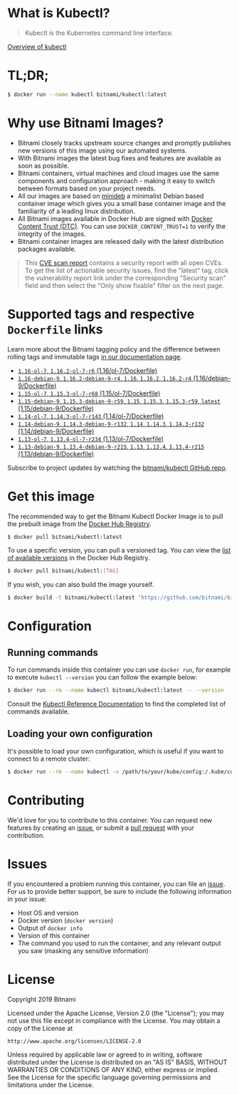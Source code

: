 
# What is Kubectl?

> Kubectl is the Kubernetes command line interface.

[Overview of kubectl](https://kubernetes.io/docs/reference/kubectl/overview/)

# TL;DR;

```bash
$ docker run --name kubectl bitnami/kubectl:latest
```

# Why use Bitnami Images?

* Bitnami closely tracks upstream source changes and promptly publishes new versions of this image using our automated systems.
* With Bitnami images the latest bug fixes and features are available as soon as possible.
* Bitnami containers, virtual machines and cloud images use the same components and configuration approach - making it easy to switch between formats based on your project needs.
* All our images are based on [minideb](https://github.com/bitnami/minideb) a minimalist Debian based container image which gives you a small base container image and the familiarity of a leading linux distribution.
* All Bitnami images available in Docker Hub are signed with [Docker Content Trust (DTC)](https://docs.docker.com/engine/security/trust/content_trust/). You can use `DOCKER_CONTENT_TRUST=1` to verify the integrity of the images.
* Bitnami container images are released daily with the latest distribution packages available.


> This [CVE scan report](https://quay.io/repository/bitnami/kubectl?tab=tags) contains a security report with all open CVEs. To get the list of actionable security issues, find the "latest" tag, click the vulnerability report link under the corresponding "Security scan" field and then select the "Only show fixable" filter on the next page.

# Supported tags and respective `Dockerfile` links

Learn more about the Bitnami tagging policy and the difference between rolling tags and immutable tags [in our documentation page](https://docs.bitnami.com/containers/how-to/understand-rolling-tags-containers/).


* [`1.16-ol-7`, `1.16.2-ol-7-r6` (1.16/ol-7/Dockerfile)](https://github.com/bitnami/bitnami-docker-kubectl/blob/1.16.2-ol-7-r6/1.16/ol-7/Dockerfile)
* [`1.16-debian-9`, `1.16.2-debian-9-r4`, `1.16`, `1.16.2`, `1.16.2-r4` (1.16/debian-9/Dockerfile)](https://github.com/bitnami/bitnami-docker-kubectl/blob/1.16.2-debian-9-r4/1.16/debian-9/Dockerfile)
* [`1.15-ol-7`, `1.15.3-ol-7-r68` (1.15/ol-7/Dockerfile)](https://github.com/bitnami/bitnami-docker-kubectl/blob/1.15.3-ol-7-r68/1.15/ol-7/Dockerfile)
* [`1.15-debian-9`, `1.15.3-debian-9-r59`, `1.15`, `1.15.3`, `1.15.3-r59`, `latest` (1.15/debian-9/Dockerfile)](https://github.com/bitnami/bitnami-docker-kubectl/blob/1.15.3-debian-9-r59/1.15/debian-9/Dockerfile)
* [`1.14-ol-7`, `1.14.3-ol-7-r143` (1.14/ol-7/Dockerfile)](https://github.com/bitnami/bitnami-docker-kubectl/blob/1.14.3-ol-7-r143/1.14/ol-7/Dockerfile)
* [`1.14-debian-9`, `1.14.3-debian-9-r132`, `1.14`, `1.14.3`, `1.14.3-r132` (1.14/debian-9/Dockerfile)](https://github.com/bitnami/bitnami-docker-kubectl/blob/1.14.3-debian-9-r132/1.14/debian-9/Dockerfile)
* [`1.13-ol-7`, `1.13.4-ol-7-r234` (1.13/ol-7/Dockerfile)](https://github.com/bitnami/bitnami-docker-kubectl/blob/1.13.4-ol-7-r234/1.13/ol-7/Dockerfile)
* [`1.13-debian-9`, `1.13.4-debian-9-r215`, `1.13`, `1.13.4`, `1.13.4-r215` (1.13/debian-9/Dockerfile)](https://github.com/bitnami/bitnami-docker-kubectl/blob/1.13.4-debian-9-r215/1.13/debian-9/Dockerfile)

Subscribe to project updates by watching the [bitnami/kubectl GitHub repo](https://github.com/bitnami/bitnami-docker-kubectl).

# Get this image

The recommended way to get the Bitnami Kubectl Docker Image is to pull the prebuilt image from the [Docker Hub Registry](https://hub.docker.com/r/bitnami/kubectl).

```bash
$ docker pull bitnami/kubectl:latest
```

To use a specific version, you can pull a versioned tag. You can view the [list of available versions](https://hub.docker.com/r/bitnami/kubectl/tags/) in the Docker Hub Registry.

```bash
$ docker pull bitnami/kubectl:[TAG]
```

If you wish, you can also build the image yourself.

```bash
$ docker build -t bitnami/kubectl:latest 'https://github.com/bitnami/bitnami-docker-kubectl.git#master:1.15/debian-9'
```

# Configuration

## Running commands

To run commands inside this container you can use `docker run`, for example to execute `kubectl --version` you can follow the example below:

```bash
$ docker run --rm --name kubectl bitnami/kubectl:latest -- --version
```

Consult the [Kubectl Reference Documentation](https://kubernetes.io/docs/reference/generated/kubectl/kubectl-commands) to find the completed list of commands available.

## Loading your own configuration

It's possible to load your own configuration, which is useful if you want to connect to a remote cluster:

```bash
$ docker run --rm --name kubectl -v /path/to/your/kube/config:/.kube/config bitnami/kubectl:latest
```

# Contributing

We'd love for you to contribute to this container. You can request new features by creating an [issue](https://github.com/bitnami/bitnami-docker-kubectl/issues), or submit a [pull request](https://github.com/bitnami/bitnami-docker-kubectl/pulls) with your contribution.

# Issues

If you encountered a problem running this container, you can file an [issue](https://github.com/bitnami/bitnami-docker-kubectl/issues). For us to provide better support, be sure to include the following information in your issue:

- Host OS and version
- Docker version (`docker version`)
- Output of `docker info`
- Version of this container
- The command you used to run the container, and any relevant output you saw (masking any sensitive information)

# License

Copyright 2019 Bitnami

Licensed under the Apache License, Version 2.0 (the "License");
you may not use this file except in compliance with the License.
You may obtain a copy of the License at

    http://www.apache.org/licenses/LICENSE-2.0

Unless required by applicable law or agreed to in writing, software
distributed under the License is distributed on an "AS IS" BASIS,
WITHOUT WARRANTIES OR CONDITIONS OF ANY KIND, either express or implied.
See the License for the specific language governing permissions and
limitations under the License.

